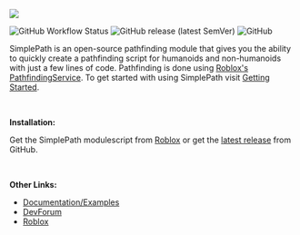 ![](https://doy2mn9upadnk.cloudfront.net/uploads/default/original/4X/0/7/9/079f2967c6063a0052eb4809633b1d1e498a345a.png)

<!-- ![GitHub Workflow Status](https://img.shields.io/github/workflow/status/v3n0m-z/rblx-simplepath/CI?label=CI&style=plastic) -->
![GitHub Workflow Status](https://img.shields.io/github/workflow/status/v3n0m-z/rblx-simplepath/Docs?label=docs&style=plastic)
![GitHub release (latest SemVer)](https://img.shields.io/github/v/release/v3n0m-z/rblx-simplepath?sort=semver&style=plastic)
![GitHub](https://img.shields.io/github/license/v3n0m-z/rblx-simplepath?style=plastic)

SimplePath is an open-source pathfinding module that gives you the ability to quickly create a pathfinding script for humanoids and non-humanoids with just a few lines of code. Pathfinding is done using [Roblox's PathfindingService](https://developer.roblox.com/en-us/api-reference/class/PathfindingService). To get started with using SimplePath visit [Getting Started](https://v3n0m-z.github.io/RBLX-SimplePath/guides/getting-started/).

<br>

**Installation:**

Get the SimplePath modulescript from [Roblox](https://www.roblox.com/library/6744337775/SimplePath-Pathfinding-Module) or get the [latest release](https://github.com/V3N0M-Z/RBLX-SimplePath/releases) from GitHub.

<br>

**Other Links:**

- <a href=https://v3n0m-z.github.io/RBLX-SimplePath target=_blank>Documentation/Examples</a>
- <a href=https://devforum.roblox.com/t/1196762 target=_blank>DevForum</a>
- <a href=https://www.roblox.com/library/6744337775/SimplePath-Pathfinding-Module target=_blank>Roblox</a>